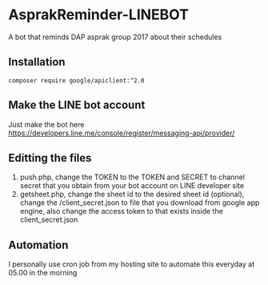 # AsprakReminder-LINEBOT
A bot that reminds DAP asprak group 2017 about their schedules

## Installation
```
composer require google/apiclient:^2.0
```

## Make the LINE bot account
Just make the bot here https://developers.line.me/console/register/messaging-api/provider/

## Editting the files
1. push.php, change the TOKEN to the TOKEN and SECRET to channel secret that you obtain from your bot account on LINE developer site
2. getsheet.php, change the sheet id to the desired sheet id (optional), change the /client_secret.json to file that you download from google app engine, also change the access token to that exists inside the client_secret.json

## Automation
I personally use cron job from my hosting site to automate this everyday at 05.00 in the morning
